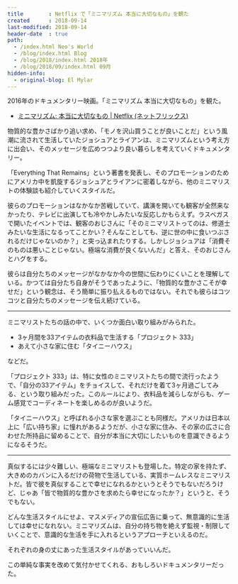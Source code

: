 ```yaml
---
title        : Netflix で「ミニマリズム 本当に大切なもの」を観た
created      : 2018-09-14
last-modified: 2018-09-14
header-date  : true
path:
  - /index.html Neo's World
  - /blog/index.html Blog
  - /blog/2018/index.html 2018年
  - /blog/2018/09/index.html 09月
hidden-info:
  - original-blog: El Mylar
---
```


2016年のドキュメンタリー映画。「ミニマリズム 本当に大切なもの」を観た。

- [ミニマリズム: 本当に大切なもの | Netflix (ネットフリックス)](https://www.netflix.com/jp/title/80114460)

物質的な豊かさばかり追い求め、「モノを沢山買うことが良いことだ」という風潮に流されて生活していたジョシュアとライアンは、ミニマリズムという考え方に出会い、そのメッセージを広めつつより良い暮らしを考えていくドキュメンタリー。

「Everything That Remains」という著書を発表し、そのプロモーションのためにアメリカ中を凱旋するジョシュアとライアンに密着しながら、他のミニマリストの体験談も紹介していくスタイルだ。

彼らのプロモーションはなかなか苦戦していて、講演を開いても観客が全然来なかったり、テレビに出演しても冷やかしみたいな反応しかもらえず。ラスベガスで開いたイベントでは、観客のおじさんに「そのミニマリストってのは、修道士みたいな生活になるってことかい？そんなことしても、逆に世の中に食いつぶされるだけじゃないのか？」と突っ込まれたりする。しかしジョシュアは「消費そのものは悪いことじゃない。極端な消費が良くないんだ」と答え、そのおじさんとハグをする。

彼らは自分たちのメッセージがなかなか今の世間に伝わりにくいことを理解している。かつては自分たち自身がそうであったように、「物質的な豊かさこそが幸せだ」という観念は、そう簡単に振り払えるものではない。それでも彼らはコツコツと自分たちのメッセージを伝え続けている。

---

ミニマリストたちの話の中で、いくつか面白い取り組みがみられた。

- 3ヶ月間を33アイテムの衣料品で生活する「プロジェクト 333」
- あえて小さな家に住む「タイニーハウス」

などだ。

「プロジェクト 333」は、特に女性のミニマリストたちの間で流行ったようで、「自分の33アイテム」をチョイスして、それだけを着て3ヶ月過ごしてみる、という取り組みだった。このルールにより、衣料品を減らしながらも、ゲーム感覚でコーディネートを楽しめるのが良いようだ。

「タイニーハウス」と呼ばれる小さな家を選ぶことも同様だ。アメリカは日本以上に「広い持ち家」に憧れがあるようだが、小さな家に住み、その家の広さに合わせた所持品に留めることで、自分が本当に大切にしたいものを意識できるようになるそうだ。

---

真似するには少々難しい、極端なミニマリストも登場した。特定の家を持たず、大きめのカバンに入るだけの荷物で生活している、実質ホームレスなミニマリストだ。皆で彼を真似することで幸せになれるかというとそうでもないだろうけど、じゃあ「皆で物質的な豊かさを求めたら幸せになったか？」というと、そうでもない。

どんな生活スタイルにせよ、マスメディアの宣伝広告に乗って、無意識的に生活しては幸せになれない。ミニマリズムは、自分の持ち物を絶えず監視・制限していくことで、意識的な生活を手に入れるというアプローチといえるのだ。

それぞれの身の丈にあった生活スタイルがあっていいんだ。

この単純な事実を改めて気付かせてくれる、おもしろいドキュメンタリーだった。
